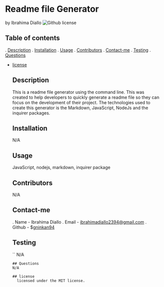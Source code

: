 # Readme file Generator
  by Ibrahima Diallo
  ![Github license ](https://img.shields.io/badge/license-MIT-redreen.svg)
  ## Table of contents
  . [Description](#description)
  . [Installation](#installation)
  . [Usage](#usage)
  . [Contributors](#contributors)
  . [Contact-me](#contact-me)
  . [Testing](#testing)
  . [Questions](#questions)
  
* [license](#license)

  ## Description
  This is a readme file generator using the command line. This was created to help developers to quickly generate a readme file so they can focus on the development of their project. The technologies used to create this generator is  the Markdown, JavaScript, NodeJs and the inquirer packages.
  ## Installation
  N/A
  ## Usage
  JavaScript, nodejs, markdown, inquirer package
  ## Contributors
  N/A
  ## Contact-me
  . Name - Ibrahima Diallo
  . Email - ibrahimadiallo2394@gmail.com
  . Github - $[gninkan94](https://github.com/gninkan94/)
  ## Testing
  ``  N/A
  ```
  ## Questions
  N/A

  ## license
    licensed under the MIT license.

